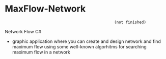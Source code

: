 # MaxFlow-Network

                                                    (not finished)

Network Flow  C#
- graphic application where you can create and design network and find maximum flow using some well-known algorhitms for searching maximum flow in a network
